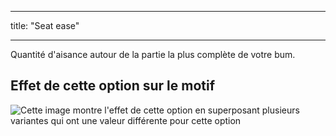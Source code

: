 - - -
title: "Seat ease"
- - -

Quantité d'aisance autour de la partie la plus complète de votre bum.

## Effet de cette option sur le motif

![Cette image montre l'effet de cette option en superposant plusieurs variantes qui ont une valeur différente pour cette option](penelope_seatease_sample.svg "Effect of this option on the pattern")
